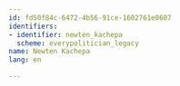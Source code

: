 ```yaml
---
id: fd50f84c-6472-4b56-91ce-1602761e0607
identifiers:
- identifier: newten_kachepa
  scheme: everypolitician_legacy
name: Newten Kachepa
lang: en

---
```

